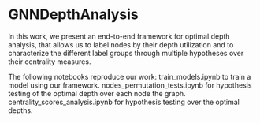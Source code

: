 # GNNDepthAnalysis

In this work, we present an end-to-end framework for optimal depth analysis, that allows
us to label nodes by their depth utilization and to characterize the different label
groups through multiple hypotheses over their centrality measures.

The following notebooks reproduce our work:
train_models.ipynb to train a model using our framework.
nodes_permutation_tests.ipynb for hypothesis testing of the optimal depth over each node the graph.
centrality_scores_analysis.ipynb for hypothesis testing over the optimal depths.
